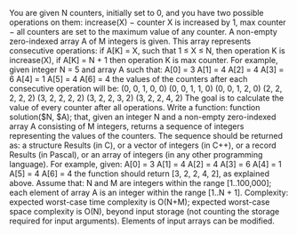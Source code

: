 You are given N counters, initially set to 0, and you have two possible operations on them:
        increase(X) − counter X is increased by 1,
        max counter − all counters are set to the maximum value of any counter.
A non-empty zero-indexed array A of M integers is given. This array represents consecutive operations:
        if A[K] = X, such that 1 ≤ X ≤ N, then operation K is increase(X),
        if A[K] = N + 1 then operation K is max counter.
For example, given integer N = 5 and array A such that:
    A[0] = 3
    A[1] = 4
    A[2] = 4
    A[3] = 6
    A[4] = 1
    A[5] = 4
    A[6] = 4
the values of the counters after each consecutive operation will be:
    (0, 0, 1, 0, 0)
    (0, 0, 1, 1, 0)
    (0, 0, 1, 2, 0)
    (2, 2, 2, 2, 2)
    (3, 2, 2, 2, 2)
    (3, 2, 2, 3, 2)
    (3, 2, 2, 4, 2)
The goal is to calculate the value of every counter after all operations.
Write a function:
    function solution($N, $A);
that, given an integer N and a non-empty zero-indexed array A consisting of M integers,
returns a sequence of integers representing the values of the counters.
The sequence should be returned as:
        a structure Results (in C), or
        a vector of integers (in C++), or
        a record Results (in Pascal), or
        an array of integers (in any other programming language).
For example, given:
    A[0] = 3
    A[1] = 4
    A[2] = 4
    A[3] = 6
    A[4] = 1
    A[5] = 4
    A[6] = 4
the function should return [3, 2, 2, 4, 2], as explained above.
Assume that:
        N and M are integers within the range [1..100,000];
        each element of array A is an integer within the range [1..N + 1].
Complexity:
        expected worst-case time complexity is O(N+M);
        expected worst-case space complexity is O(N),
        beyond input storage (not counting the storage required for input arguments).
Elements of input arrays can be modified.
